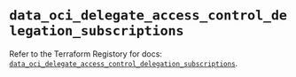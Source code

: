# `data_oci_delegate_access_control_delegation_subscriptions`

Refer to the Terraform Registory for docs: [`data_oci_delegate_access_control_delegation_subscriptions`](https://registry.terraform.io/providers/oracle/oci/6.18.0/docs/data-sources/delegate_access_control_delegation_subscriptions).
